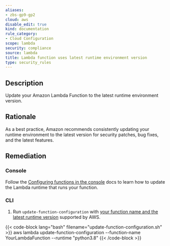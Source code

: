 ```yaml
---
aliases:
- zbs-gp9-gp2
cloud: aws
disable_edit: true
kind: documentation
rule_category:
- Cloud Configuration
scope: lambda
security: compliance
source: lambda
title: Lambda function uses latest runtime environment version
type: security_rules
---
```


## Description

Update your Amazon Lambda Function to the latest runtime environment version.

## Rationale

As a best practice, Amazon recommends consistently updating your runtime environment to the latest version for security patches, bug fixes, and the latest features.

## Remediation

### Console

Follow the [Configuring functions in the console][1] docs to learn how to update the Lambda runtime that runs your function.

### CLI

1. Run `update-function-configuration` with [your function name and the latest runtime version][2] supported by AWS.

  {{< code-block lang="bash" filename="update-function-configuration.sh" >}}
  aws lambda update-function-configuration
    --function-name YourLambdaFunction
    --runtime "python3.8"
  {{< /code-block >}}

[1]: https://docs.aws.amazon.com/lambda/latest/dg/configuration-console.html
[2]: https://awscli.amazonaws.com/v2/documentation/api/latest/reference/lambda/update-function-configuration.html#synopsis
